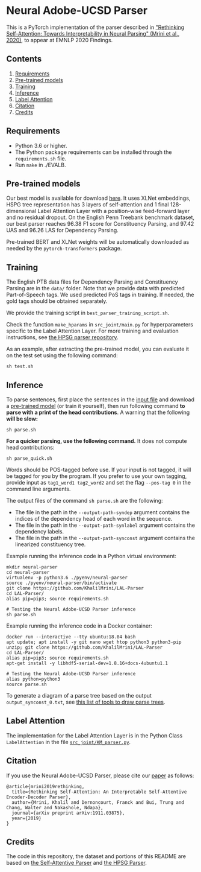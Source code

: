 # Neural Adobe-UCSD Parser

This is a PyTorch implementation of the parser described in ["Rethinking Self-Attention: Towards Interpretability in Neural Parsing" (Mrini et al., 2020)](https://arxiv.org/abs/1911.03875), to appear at EMNLP 2020 Findings.

## Contents
1. [Requirements](#Requirements)
2. [Pre-trained models](#Pre-trained-models)
3. [Training](#Training)
4. [Inference](#Inference)
5. [Label Attention](#Label-Attention)
6. [Citation](#Citation)
7. [Credits](#Credits)

## Requirements

* Python 3.6 or higher.
* The Python package requirements can be installed through the `requirements.sh` file.
* Run `make` in ./EVALB. 

## Pre-trained models

Our best model is available for download [here](https://drive.google.com/file/d/1LC5iVcvgksQhNVJ-CbMigqXnPAaquiA2/view?usp=sharing). It uses XLNet embeddings, HSPG tree representation has 3 layers of self-attention and 1 final 128-dimensional Label Attention Layer with a position-wise feed-forward layer and no residual dropout. On the English Penn Treebank benchmark dataset, our best parser reaches 96.38 F1 score for Constituency Parsing, and 97.42 UAS and 96.26 LAS for Dependency Parsing.

Pre-trained BERT and XLNet weights will be automatically downloaded as needed by the `pytorch-transformers` package.

## Training

The English PTB data files for Dependency Parsing and Constituency Parsing are in the `data/` folder. Note that we provide data with predicted Part-of-Speech tags. We used predicted PoS tags in training. If needed, the gold tags should be obtained separately.

We provide the training script in `best_parser_training_script.sh`.

Check the function `make_hparams` in `src_joint/main.py` for hyperparameters specific to the Label Attention Layer. For more training and evaluation instructions, see [the HPSG parser repository](https://github.com/DoodleJZ/HPSG-Neural-Parser).

As an example, after extracting the pre-trained model, you can evaluate it on the test set using the following command:

```
sh test.sh
```

## Inference

To parse sentences, first place the sentences in the [input file](example_sentences.txt) and download a [pre-trained model](#Pre-trained-models) (or train it yourself), then run following command **to parse with a print of the head contributions**. A warning that the following **will be slow:**
```
sh parse.sh
```

**For a quicker parsing, use the following command.** It does not compute head contributions:
```
sh parse_quick.sh
```

Words should be POS-tagged before use. If your input is not tagged, it will be tagged for you by the program. If you prefer to use your own tagging, provide input as ``tag1_word1 tag2_word2`` and set the flag ``--pos-tag 0`` in the command line arguments.

The output files of the command ``sh parse.sh`` are the following:

* The file in the path in the ``--output-path-syndep`` argument contains the indices of the dependency head of each word in the sequence.
* The file in the path in the ``--output-path-synlabel`` argument contains the dependency labels.
* The file in the path in the ``--output-path-synconst`` argument contains the linearized constituency tree.

Example running the inference code in a Python virtual environment:

```
mkdir neural-parser
cd neural-parser
virtualenv -p python3.6 ./pyenv/neural-parser
source ./pyenv/neural-parser/bin/activate
git clone https://github.com/KhalilMrini/LAL-Parser
cd LAL-Parser/
alias pip=pip3; source requirements.sh

# Testing the Neural Adobe-UCSD Parser inference
sh parse.sh
```

Example running the inference code in a Docker container:

```
docker run --interactive --tty ubuntu:18.04 bash
apt update; apt install -y git nano wget htop python3 python3-pip unzip; git clone https://github.com/KhalilMrini/LAL-Parser
cd LAL-Parser/
alias pip=pip3; source requirements.sh
apt-get install -y libhdf5-serial-dev=1.8.16+docs-4ubuntu1.1

# Testing the Neural Adobe-UCSD Parser inference
alias python=python3 
source parse.sh
```

To generate a diagram of a parse tree based on the output `output_synconst_0.txt`, see [this list of tools to draw parse trees](https://stackoverflow.com/q/4972571/395857).

## Label Attention

The implementation for the Label Attention Layer is in the Python Class `LabelAttention` in the file [`src_joint/KM_parser.py`](src_joint/KM_parser.py).

## Citation

If you use the Neural Adobe-UCSD Parser, please cite our [paper](https://arxiv.org/abs/1911.03875) as follows:
```
@article{mrini2019rethinking,
  title={Rethinking Self-Attention: An Interpretable Self-Attentive Encoder-Decoder Parser},
  author={Mrini, Khalil and Dernoncourt, Franck and Bui, Trung and Chang, Walter and Nakashole, Ndapa},
  journal={arXiv preprint arXiv:1911.03875},
  year={2019}
}
```

## Credits

The code in this repository, the dataset and portions of this README are based on [the Self-Attentive Parser](https://github.com/nikitakit/self-attentive-parser) and [the HPSG Parser](https://github.com/DoodleJZ/HPSG-Neural-Parser).
